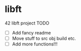 # libft
42 libft project
TODO
- [ ] Add fancy readme
- [ ] Move stuff to src obj build etc.
- [ ] Add more functions!!!
